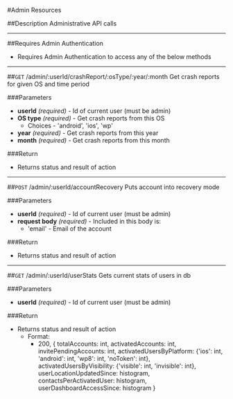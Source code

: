 #Admin Resources

##Description
Administrative API calls

***
##Requires Admin Authentication
* Requires Admin Authentication to access any of the below methods

***

##`GET` /admin/:userId/crashReport/:osType/:year/:month
Get crash reports for given OS and time period

###Parameters
- **userId** _(required)_ - Id of current user (must be admin)
- **OS type** _(required)_ - Get crash reports from this OS
	* Choices - 'android', 'ios', 'wp'
- **year** _(required)_ - Get crash reports from this year
- **month** _(required)_ - Get crash reports from this month

###Return
- Returns status and result of action

***

##`POST` /admin/:userId/accountRecovery
Puts account into recovery mode

###Parameters
- **userId** _(required)_ - Id of current user (must be admin)
- **request body** _(required)_ - Included in this body is:
	- 'email' - Email of the account

###Return
- Returns status and result of action

***

##`GET` /admin/:userId/userStats
Gets current stats of users in db

###Parameters
- **userId** _(required)_ - Id of current user (must be admin)


###Return
- Returns status and result of action
	- Format:
		- 200, {
            totalAccounts: int,
            activatedAccounts: int,
            invitePendingAccounts: int,
            activatedUsersByPlatform: {'ios': int, 'android': int, 'wp8': int, 'noToken': int},
            activatedUsersByVisibility: {'visible': int, 'invisible': int},
            userLocationUpdatedSince: histogram,
            contactsPerActivatedUser: histogram,
            userDashboardAccessSince: histogram
        }

